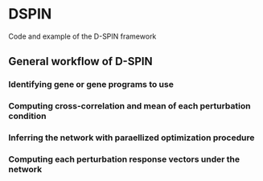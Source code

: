 # DSPIN
Code and example of the D-SPIN framework 

## General workflow of D-SPIN

### Identifying gene or gene programs to use 

### Computing cross-correlation and mean of each perturbation condition

### Inferring the network with paraellized optimization procedure

### Computing each perturbation response vectors under the network
